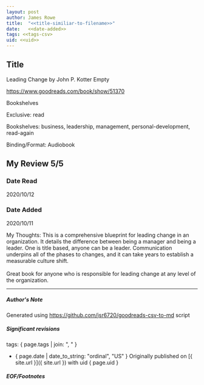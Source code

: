 ```yaml
---
layout: post
author: James Rowe
title:  "<<title-similiar-to-filename>>"
date:   <<date-added>>
tags: <<tags-csv>
uid: <<uid>>
---
```


<!-- highly dependent on how you personally use jekyll templates, and how you want this to show up -->

## Title

Leading Change by John P. Kotter
Empty 

https://www.goodreads.com/book/show/51370

Bookshelves

Exclusive: read

Bookshelves: business, leadership, management, personal-development, read-again

Binding/Format: Audiobook

## My Review 5/5

### Date Read
2020/10/12

### Date Added
2020/10/11

My Thoughts: This is a comprehensive blueprint for leading change in an organization. It details the difference between being a manager and being a leader. One is title based, anyone can be a leader. Communication underpins all of the phases to changes, and it can take years to establish a measurable culture shift.<br/><br/>Great book for anyone who is responsible for leading change at any level of the organization.

---

##### Author's Note

Generated using https://github.com/jsr6720/goodreads-csv-to-md script

##### Significant revisions

tags: { page.tags | join: ", " } <!-- todo move this somewhere -->

- { page.date | date_to_string: "ordinal", "US" } Originally published on [{ site.url }]({ site.url }) with uid { page.uid }

##### EOF/Footnotes
